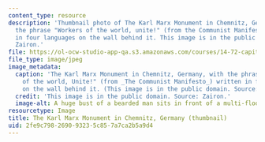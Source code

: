 ```yaml
---
content_type: resource
description: 'Thumbnail photo of The Karl Marx Monument in Chemnitz, Germany, with
  the phrase "Workers of the world, unite!" (from the Communist Manifesto) written
  in four languages on the wall behind it. This image is in the public domain. Source:
  Zairon.'
file: https://ol-ocw-studio-app-qa.s3.amazonaws.com/courses/14-72-capitalism-and-its-critics-fall-2013/2fe9c798269093235c857a7ca2b5a9d4_14-72f13-th.jpg
file_type: image/jpeg
image_metadata:
  caption: 'The Karl Marx Monument in Chemnitz, Germany, with the phrase "Workers
    of the world, Unite!" (from _The Communist Manifesto_) written in four languages
    on the wall behind it. (This image is in the public domain. Source: [Zairon](http://commons.wikimedia.org/wiki/File:Chemnitz_Karl-Marx-Denkmal_2.JPEG).)'
  credit: 'This image is in the public domain. Source: Zairon.'
  image-alt: A huge bust of a bearded man sits in front of a multi-floored building.
resourcetype: Image
title: The Karl Marx Monument in Chemnitz, Germany (thumbnail)
uid: 2fe9c798-2690-9323-5c85-7a7ca2b5a9d4
---
```

